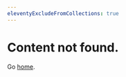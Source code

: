 ```yaml
---
eleventyExcludeFromCollections: true
---
```


# Content not found.

Go <a href="{{ '/' | url }}">home</a>.
